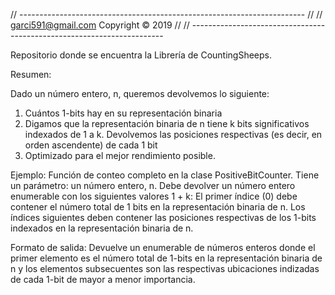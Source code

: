 // -----------------------------------------------------------------------
// <copyright file="CountingSheeps.cs" company="garci591@gmail.com">
//     garci591@gmail.com Copyright © 2019
// </copyright>
// -----------------------------------------------------------------------


Repositorio donde se encuentra la Librería de CountingSheeps.

Resumen:

Dado un número entero, n, queremos devolvemos lo siguiente: 
1. Cuántos 1-bits hay en su representación binaria
2. Digamos que la representación binaria de n tiene k bits significativos indexados de 1 a k.
 Devolvemos las posiciones respectivas (es decir, en orden ascendente) de cada 1 bit
3. Optimizado para el mejor rendimiento posible.

Ejemplo: 
Función de conteo completo en la clase PositiveBitCounter. Tiene un parámetro: un número entero, n. Debe devolver un número entero 
enumerable con los siguientes valores 1 + k: 
El primer índice (0) debe contener el número total de 1 bits en la representación binaria de n. 
Los índices siguientes deben contener las posiciones respectivas de los 1-bits indexados en la representación binaria de n. 

Formato de salida: 
Devuelve un enumerable de números enteros donde el primer elemento es el número total de 1-bits en la representación binaria 
de n y los elementos subsecuentes son las respectivas ubicaciones indizadas de cada 1-bit de mayor a menor importancia. 
